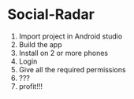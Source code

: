 # Social-Radar
1. Import project in Android studio
2. Build the app
3. Install on 2 or more phones
4. Login
5. Give all the required permissions
6. ???
7. profit!!!
